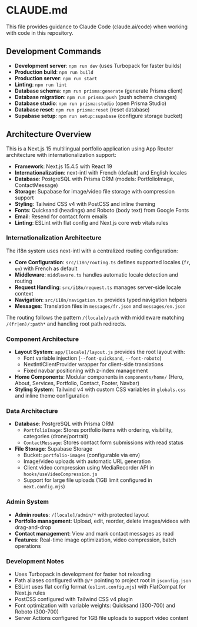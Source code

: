 # CLAUDE.md

This file provides guidance to Claude Code (claude.ai/code) when working with code in this repository.

## Development Commands

- **Development server**: `npm run dev` (uses Turbopack for faster builds)
- **Production build**: `npm run build`
- **Production server**: `npm run start`
- **Linting**: `npm run lint`
- **Database schema**: `npm run prisma:generate` (generate Prisma client)
- **Database migration**: `npm run prisma:push` (push schema changes)
- **Database studio**: `npm run prisma:studio` (open Prisma Studio)
- **Database reset**: `npm run prisma:reset` (reset database)
- **Supabase setup**: `npm run setup:supabase` (configure storage bucket)

## Architecture Overview

This is a Next.js 15 multilingual portfolio application using App Router architecture with internationalization support:

- **Framework**: Next.js 15.4.5 with React 19
- **Internationalization**: next-intl with French (default) and English locales
- **Database**: PostgreSQL with Prisma ORM (models: PortfolioImage, ContactMessage)
- **Storage**: Supabase for image/video file storage with compression support
- **Styling**: Tailwind CSS v4 with PostCSS and inline theming
- **Fonts**: Quicksand (headings) and Roboto (body text) from Google Fonts
- **Email**: Resend for contact form emails
- **Linting**: ESLint with flat config and Next.js core web vitals rules

### Internationalization Architecture

The i18n system uses next-intl with a centralized routing configuration:

- **Core Configuration**: `src/i18n/routing.ts` defines supported locales (`fr`, `en`) with French as default
- **Middleware**: `middleware.ts` handles automatic locale detection and routing
- **Request Handling**: `src/i18n/request.ts` manages server-side locale context
- **Navigation**: `src/i18n/navigation.ts` provides typed navigation helpers
- **Messages**: Translation files in `messages/fr.json` and `messages/en.json`

The routing follows the pattern `/{locale}/path` with middleware matching `/(fr|en)/:path*` and handling root path redirects.

### Component Architecture

- **Layout System**: `app/[locale]/layout.js` provides the root layout with:
  - Font variable injection (`--font-quicksand`, `--font-roboto`)
  - NextIntlClientProvider wrapper for client-side translations
  - Fixed navbar positioning with z-index management
- **Home Components**: Modular components in `components/home/` (Hero, About, Services, Portfolio, Contact, Footer, Navbar)
- **Styling System**: Tailwind v4 with custom CSS variables in `globals.css` and inline theme configuration

### Data Architecture

- **Database**: PostgreSQL with Prisma ORM
  - `PortfolioImage`: Stores portfolio items with ordering, visibility, categories (drone/portrait)
  - `ContactMessage`: Stores contact form submissions with read status
- **File Storage**: Supabase Storage
  - Bucket: `portfolio-images` (configurable via env)
  - Image/video uploads with automatic URL generation
  - Client video compression using MediaRecorder API in `hooks/useVideoCompression.js`
  - Support for large file uploads (1GB limit configured in `next.config.mjs`)

### Admin System

- **Admin routes**: `/[locale]/admin/*` with protected layout
- **Portfolio management**: Upload, edit, reorder, delete images/videos with drag-and-drop
- **Contact management**: View and mark contact messages as read
- **Features**: Real-time image optimization, video compression, batch operations

### Development Notes

- Uses Turbopack in development for faster hot reloading
- Path aliases configured with `@/*` pointing to project root in `jsconfig.json`
- ESLint uses flat config format (`eslint.config.mjs`) with FlatCompat for Next.js rules
- PostCSS configured with Tailwind CSS v4 plugin
- Font optimization with variable weights: Quicksand (300-700) and Roboto (300-700)
- Server Actions configured for 1GB file uploads to support video content